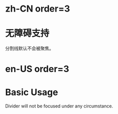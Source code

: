 # zh-CN order=3

# 无障碍支持

分割线默认不会被聚焦。

# en-US order=3

# Basic Usage

Divider will not be focused under any circumstance.

